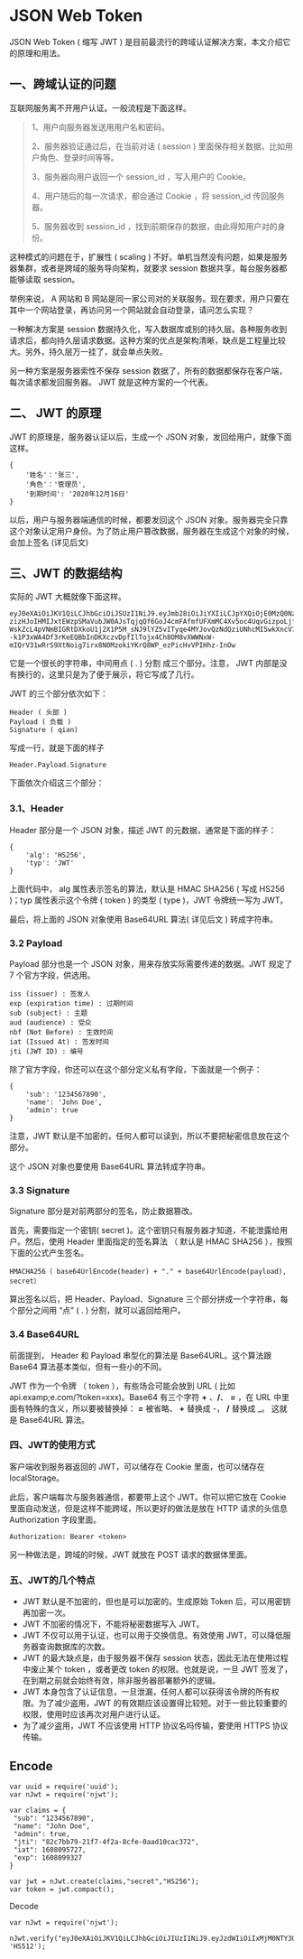 # JSON Web Token

JSON Web Token ( 缩写 JWT ) 是目前最流行的跨域认证解决方案，本文介绍它的原理和用法。

## 一、跨域认证的问题

互联网服务离不开用户认证。一般流程是下面这样。

> 1、用户向服务器发送用用户名和密码。
>
> 2、服务器验证通过后，在当前对话 ( session ) 里面保存相关数据，比如用户角色、登录时间等等。
>
> 3、服务器向用户返回一个 session_id ，写入用户的 Cookie。
>
> 4、用户随后的每一次请求，都会通过  Cookie ，将  session_id  传回服务器。
>
> 5、服务器收到 session_id ，找到前期保存的数据，由此得知用户对的身份。

这种模式的问题在于，扩展性 ( scaling ) 不好。单机当然没有问题，如果是服务器集群，或者是跨域的服务导向架构，就要求 session 数据共享，每台服务器都能够读取 session。



举例来说， A 网站和 B 网站是同一家公司对的关联服务。现在要求，用户只要在其中一个网站登录，再访问另一个网站就会自动登录，请问怎么实现？



一种解决方案是 session  数据持久化，写入数据库或别的持久层。各种服务收到请求后，都向持久层请求数据。这种方案的优点是架构清晰，缺点是工程量比较大。另外，持久层万一挂了，就会单点失败。



另一种方案是服务器索性不保存  session 数据了，所有的数据都保存在客户端，每次请求都发回服务器。 JWT 就是这种方案的一个代表。



## 二、 JWT 的原理

JWT 的原理是，服务器认证以后，生成一个 JSON 对象，发回给用户，就像下面这样。

```
{
	'姓名'：'张三',
	'角色'：'管理员',
	'到期时间': '2020年12月16日'
}
```

以后，用户与服务器端通信的时候，都要发回这个 JSON 对象。服务器完全只靠这个对象认定用户身份。为了防止用户篡改数据，服务器在生成这个对象的时候，会加上签名 (详见后文)



## 三、JWT 的数据结构

实际的 JWT 大概就像下面这样。

```
eyJ0eXAiOiJKV1QiLCJhbGciOiJSUzI1NiJ9.eyJmb28iOiJiYXIiLCJpYXQiOjE0MzQ0Nzk4ODN9.HQyx15jWm1upqsrKSf89X_iP0sg7N46a9pqBVGPMYdiqZeuU_ZZOdU-zizHJoIHMIJxtEWzpSMaVubJW0AJsTqjqQf6GoJ4cmFAfmfUFXmMC4Xv5oc4UqvGizpoLjfZedd834PcwbS-WskZcL4pVNmBIGRtDXkoU1j2X1P5M_sNJ9lYZ5vITyqe4MYJovQzNdQziUNhcMI5wkXncV7XzGInBeQsPquASWVG4gb3Y--k1P3xWA4Df3rKeEQBbInDKXczvDpfIlTojx4Ch8OM8vXWWNxW-mIQrV31wRrS9XtNoig7irx8N0MzokiYKrQ8WP_ezPicHvVPIHhz-InOw
```

它是一个很长的字符串，中间用点 ( . ) 分割 成三个部分。注意， JWT 内部是没有换行的，这里只是为了便于展示，将它写成了几行。

JWT 的三个部分依次如下：

```
Header ( 头部 )
Payload ( 负载 )
Signature ( qian)
```

写成一行，就是下面的样子

```
Header.Payload.Signature
```

下面依次介绍这三个部分：

### 3.1、Header

Header 部分是一个 JSON 对象，描述 JWT 的元数据，通常是下面的样子：

```
{
	'alg': 'HS256',
	'typ': 'JWT'
}
```

上面代码中， alg 属性表示签名的算法，默认是 HMAC  SHA256 ( 写成 HS256 )；typ 属性表示这个令牌 ( token ) 的类型 ( type )，JWT 令牌统一写为  JWT。



最后，将上面的 JSON 对象使用 Base64URL 算法( 详见后文 ) 转成字符串。



### 3.2   Payload

Payload 部分也是一个 JSON 对象，用来存放实际需要传递的数据。JWT 规定了 7 个官方字段，供选用。

```
iss (issuer) : 签发人 
exp (expiration time) : 过期时间
sub (subject) : 主题
aud (audience) : 受众
nbf (Not Before) : 生效时间
iat (Issued At) : 签发时间
jti (JWT ID) : 编号
```

除了官方字段，你还可以在这个部分定义私有字段，下面就是一个例子：

```
{
	'sub': '1234567890',
	'name': 'John Doe',
	'admin': true
}
```

注意，JWT 默认是不加密的，任何人都可以读到，所以不要把秘密信息放在这个部分。

这个  JSON 对象也要使用 Base64URL 算法转成字符串。



### 3.3 Signature

Signature 部分是对前两部分的签名，防止数据篡改。

首先，需要指定一个密钥( secret )。这个密钥只有服务器才知道，不能泄露给用户。然后，使用 Header 里面指定的签名算法 （ 默认是 HMAC SHA256 ），按照下面的公式产生签名。

```
HMACHA256（ base64UrlEncode(header) + "." + base64UrlEncode(payload), secret）
```

算出签名以后，把 Header、Payload、Signature 三个部分拼成一个字符串，每个部分之间用 “点”  ( . ) 分割，就可以返回给用户。



### 3.4  Base64URL

前面提到， Header  和  Payload 串型化的算法是  Base64URL。这个算法跟 Base64 算法基本类似，但有一些小的不同。



JWT 作为一个令牌 （ token ），有些场合可能会放到 URL ( 比如 api.examp;e.com/?token=xxx)。Base64 有三个字符 **+**  、**/**、 **=**  ，在 URL 中里面有特殊的含义，所以要被替换掉： **=** 被省略、 **+** 替换成 -，  **/**  替换成 _。 这就是  Base64URL  算法。



### 四、JWT的使用方式

客户端收到服务器返回的 JWT，可以储存在 Cookie 里面，也可以储存在 localStorage。

此后，客户端每次与服务器通信，都要带上这个 JWT。你可以把它放在 Cookie 里面自动发送，但是这样不能跨域，所以更好的做法是放在 HTTP 请求的头信息  Authorization 字段里面。

```
Authorization: Bearer <token>
```

另一种做法是，跨域的时候，JWT 就放在 POST 请求的数据体里面。



### 五、JWT的几个特点

- JWT 默认是不加密的，但也是可以加密的。生成原始 Token 后，可以用密钥再加密一次。
- JWT 不加密的情况下，不能将秘密数据写入 JWT。
- JWT 不仅可以用于认证，也可以用于交换信息。有效使用 JWT，可以降低服务器查询数据库的次数。
- JWT 的最大缺点是，由于服务器不保存  session 状态，因此无法在使用过程中废止某个 token ，或者更改  token 的权限。也就是说，一旦 JWT 签发了，在到期之前就会始终有效，除非服务器部署额外的逻辑。
- JWT 本身包含了认证信息，一旦泄漏，任何人都可以获得该令牌的所有权限。为了减少盗用，JWT 的有效期应该设置得比较短。对于一些比较重要的权限，使用时应该再次对用户进行认证。
- 为了减少盗用，JWT 不应该使用 HTTP 协议名吗传输，要使用 HTTPS 协议传输。

## Encode

```
var uuid = require('uuid');
var nJwt = require('njwt');

var claims = {
 "sub": "1234567890",
 "name": "John Doe",
 "admin": true,
 "jti": "82c7bb79-21f7-4f2a-8cfe-0aad10cac372",
 "iat": 1608095727,
 "exp": 1608099327
}

var jwt = nJwt.create(claims,"secret","HS256");
var token = jwt.compact();
```

Decode

```
var nJwt = require('njwt');

nJwt.verify("eyJ0eXAiOiJKV1QiLCJhbGciOiJIUzI1NiJ9.eyJzdWIiOiIxMjM0NTY3ODkwIiwibmFtZSI6IkpvaG4gRG9lIiwiYWRtaW4iOnRydWUsImp0aSI6IjgyYzdiYjc5LTIxZjctNGYyYS04Y2ZlLTBhYWQxMGNhYzM3MiIsImlhdCI6MTYwODA5NTcyNywiZXhwIjoxNjA4MDk5MzI3fQ.sMhDuoknRnxCOB1si2gWzgfYAReQnYcmQ2E4zFcaFCk","secret", 'HS512');
```

